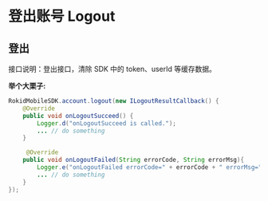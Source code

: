 # 登出账号 Logout

## 登出

接口说明：登出接口，清除 SDK 中的 token、userId 等缓存数据。

**举个大栗子:**

```java
RokidMobileSDK.account.logout(new ILogoutResultCallback() {
    @Override
    public void onLogoutSucceed() {
        Logger.d("onLogoutSucceed is called.");
        ... // do something
    }

     @Override
    public void onLogoutFailed(String errorCode, String errorMsg){
        Logger.e("onLogoutFailed errorCode=" + errorCode + " errorMsg=" + errorMsg);
        ... // do something
    }
});
```




